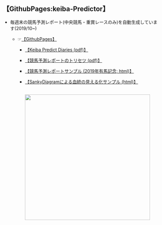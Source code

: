 ## 【GithubPages:keiba-Predictor】


- 毎週末の競馬予測レポート(中央競馬・重賞レースのみ)を自動生成しています(2019/10~)
  - ☞[【GithubPages】](https://ryutoro-galois.github.io/keiba-predictor/)

    - [【Keiba Predict Diaries (pdf)】](https://ryutoro-galois.github.io/keiba-predictor/manual/KeibaPredictDiaries_v1_201911.pdf)<br>
    - [【競馬予測レポートのトリセツ (pdf)】](https://ryutoro-galois.github.io/keiba-predictor/manual/keiba-predictor-tool(KPT)_r2.pdf)<br>
    - [【競馬予測レポートサンプル (2019年有馬記念; html)】](https://ryutoro-galois.github.io/keiba-predictor/report/PredResult_2019y_raceDate_20191221_20191222.html)<br>
    - [【SankyDiagramによる血統の見える化サンプル (html)】](https://ryutoro-galois.github.io/keiba-predictor/sankeyDiagram/sankeyDiagram_horse_pedigree_num_horses_16_generation_5.html)<br><br>
    

      <img src="https://user-images.githubusercontent.com/41958365/77542116-08a9c300-6ee9-11ea-8d5a-8da1d0c197d0.png" width="400">
